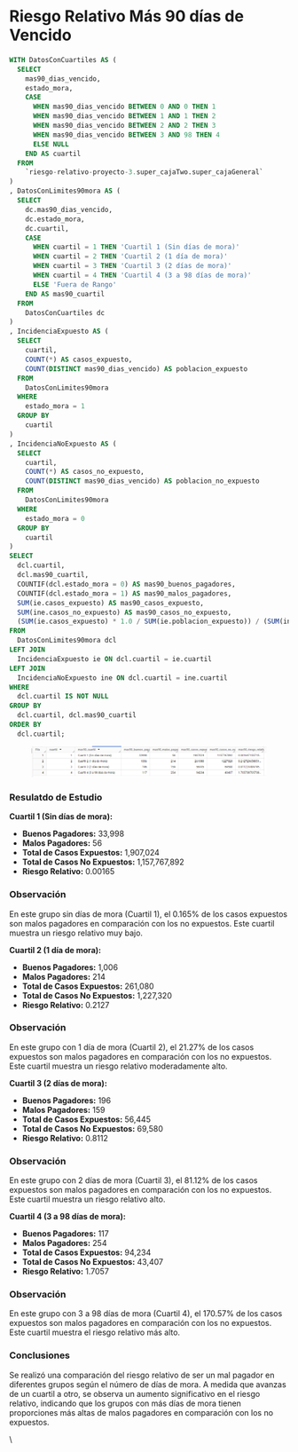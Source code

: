 # Riesgo Relativo Más 90 días de Vencido

```sql
WITH DatosConCuartiles AS (
  SELECT
    mas90_dias_vencido,
    estado_mora,
    CASE
      WHEN mas90_dias_vencido BETWEEN 0 AND 0 THEN 1
      WHEN mas90_dias_vencido BETWEEN 1 AND 1 THEN 2
      WHEN mas90_dias_vencido BETWEEN 2 AND 2 THEN 3
      WHEN mas90_dias_vencido BETWEEN 3 AND 98 THEN 4
      ELSE NULL
    END AS cuartil
  FROM
    `riesgo-relativo-proyecto-3.super_cajaTwo.super_cajaGeneral`
)
, DatosConLimites90mora AS (
  SELECT
    dc.mas90_dias_vencido,
    dc.estado_mora,
    dc.cuartil,
    CASE
      WHEN cuartil = 1 THEN 'Cuartil 1 (Sin días de mora)'
      WHEN cuartil = 2 THEN 'Cuartil 2 (1 día de mora)'
      WHEN cuartil = 3 THEN 'Cuartil 3 (2 días de mora)'
      WHEN cuartil = 4 THEN 'Cuartil 4 (3 a 98 días de mora)'
      ELSE 'Fuera de Rango'
    END AS mas90_cuartil
  FROM
    DatosConCuartiles dc
)
, IncidenciaExpuesto AS (
  SELECT
    cuartil,
    COUNT(*) AS casos_expuesto,
    COUNT(DISTINCT mas90_dias_vencido) AS poblacion_expuesto
  FROM
    DatosConLimites90mora
  WHERE
    estado_mora = 1 
  GROUP BY
    cuartil
)
, IncidenciaNoExpuesto AS (
  SELECT
    cuartil,
    COUNT(*) AS casos_no_expuesto,
    COUNT(DISTINCT mas90_dias_vencido) AS poblacion_no_expuesto
  FROM
    DatosConLimites90mora
  WHERE
    estado_mora = 0 
  GROUP BY
    cuartil
)
SELECT
  dcl.cuartil,
  dcl.mas90_cuartil,
  COUNTIF(dcl.estado_mora = 0) AS mas90_buenos_pagadores,
  COUNTIF(dcl.estado_mora = 1) AS mas90_malos_pagadores,
  SUM(ie.casos_expuesto) AS mas90_casos_expuesto, 
  SUM(ine.casos_no_expuesto) AS mas90_casos_no_expuesto, 
  (SUM(ie.casos_expuesto) * 1.0 / SUM(ie.poblacion_expuesto)) / (SUM(ine.casos_no_expuesto) * 1.0 / SUM(ine.poblacion_no_expuesto)) AS mas90_riesgo_relativo
FROM
  DatosConLimites90mora dcl
LEFT JOIN
  IncidenciaExpuesto ie ON dcl.cuartil = ie.cuartil
LEFT JOIN
  IncidenciaNoExpuesto ine ON dcl.cuartil = ine.cuartil
WHERE
  dcl.cuartil IS NOT NULL
GROUP BY
  dcl.cuartil, dcl.mas90_cuartil
ORDER BY
  dcl.cuartil;
```

<figure><img src="../../../.gitbook/assets/image (171).png" alt=""><figcaption></figcaption></figure>

### Resulatdo de Estudio

**Cuartil 1 (Sin días de mora):**

* **Buenos Pagadores:** 33,998
* **Malos Pagadores:** 56
* **Total de Casos Expuestos:** 1,907,024
* **Total de Casos No Expuestos:** 1,157,767,892
* **Riesgo Relativo:** 0.00165

### Observación

En este grupo sin días de mora (Cuartil 1), el 0.165% de los casos expuestos son malos pagadores en comparación con los no expuestos. Este cuartil muestra un riesgo relativo muy bajo.

**Cuartil 2 (1 día de mora):**

* **Buenos Pagadores:** 1,006
* **Malos Pagadores:** 214
* **Total de Casos Expuestos:** 261,080
* **Total de Casos No Expuestos:** 1,227,320
* **Riesgo Relativo:** 0.2127

### Observación

En este grupo con 1 día de mora (Cuartil 2), el 21.27% de los casos expuestos son malos pagadores en comparación con los no expuestos. Este cuartil muestra un riesgo relativo moderadamente alto.

**Cuartil 3 (2 días de mora):**

* **Buenos Pagadores:** 196
* **Malos Pagadores:** 159
* **Total de Casos Expuestos:** 56,445
* **Total de Casos No Expuestos:** 69,580
* **Riesgo Relativo:** 0.8112

### Observación

En este grupo con 2 días de mora (Cuartil 3), el 81.12% de los casos expuestos son malos pagadores en comparación con los no expuestos. Este cuartil muestra un riesgo relativo alto.

**Cuartil 4 (3 a 98 días de mora):**

* **Buenos Pagadores:** 117
* **Malos Pagadores:** 254
* **Total de Casos Expuestos:** 94,234
* **Total de Casos No Expuestos:** 43,407
* **Riesgo Relativo:** 1.7057

### Observación

En este grupo con 3 a 98 días de mora (Cuartil 4), el 170.57% de los casos expuestos son malos pagadores en comparación con los no expuestos. Este cuartil muestra el riesgo relativo más alto.

### Conclusiones

Se realizó una comparación del riesgo relativo de ser un mal pagador en diferentes grupos según el número de días de mora. A medida que avanzas de un cuartil a otro, se observa un aumento significativo en el riesgo relativo, indicando que los grupos con más días de mora tienen proporciones más altas de malos pagadores en comparación con los no expuestos.

\

